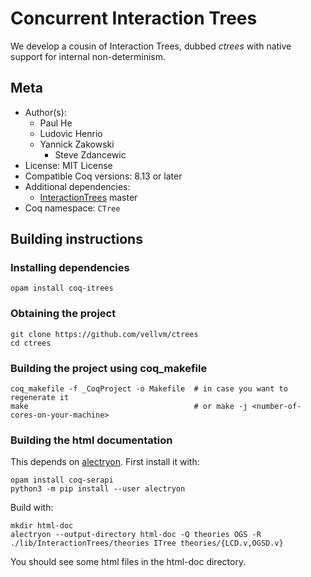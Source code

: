# Concurrent Interaction Trees 

We develop a cousin of Interaction Trees, dubbed _ctrees_ with native support for internal non-determinism.

## Meta

- Author(s):
  - Paul He
  - Ludovic Henrio
  - Yannick Zakowski
	- Steve Zdancewic 
- License: MIT License
- Compatible Coq versions: 8.13 or later
- Additional dependencies:
  - [InteractionTrees](https://github.com/DeepSpec/InteractionTrees) master
- Coq namespace: `CTree`

## Building instructions

### Installing dependencies

```shell
opam install coq-itrees
```

### Obtaining the project

```shell
git clone https://github.com/vellvm/ctrees
cd ctrees
```

### Building the project using coq_makefile

```shell
coq_makefile -f _CoqProject -o Makefile  # in case you want to regenerate it
make                                     # or make -j <number-of-cores-on-your-machine>
```

### Building the html documentation

This depends on [alectryon](https://github.com/cpitclaudel/alectryon). First install it with:

```shell
opam install coq-serapi
python3 -m pip install --user alectryon
```

Build with:

```shell
mkdir html-doc
alectryon --output-directory html-doc -Q theories OGS -R ./lib/InteractionTrees/theories ITree theories/{LCD.v,OGSD.v}
```

You should see some html files in the html-doc directory.
